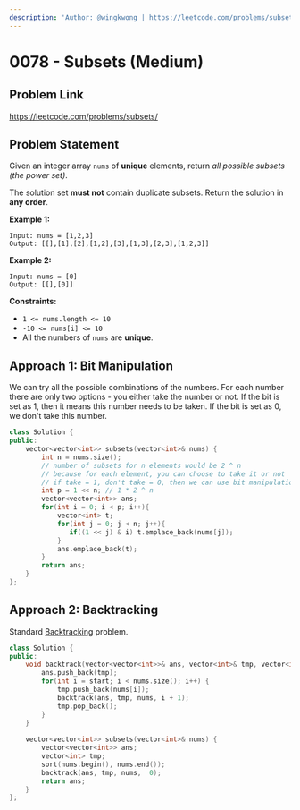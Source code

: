 ```yaml
---
description: 'Author: @wingkwong | https://leetcode.com/problems/subsets/'
---
```


# 0078 - Subsets (Medium)

## Problem Link

https://leetcode.com/problems/subsets/

## Problem Statement

Given an integer array `nums` of **unique** elements, return _all possible subsets (the power set)_.

The solution set **must not** contain duplicate subsets. Return the solution in **any order**.

**Example 1:**

```
Input: nums = [1,2,3]
Output: [[],[1],[2],[1,2],[3],[1,3],[2,3],[1,2,3]]
```

**Example 2:**

```
Input: nums = [0]
Output: [[],[0]] 
```

**Constraints:**

* `1 <= nums.length <= 10`
* `-10 <= nums[i] <= 10`
* All the numbers of `nums` are **unique**.

## Approach 1: Bit  Manipulation

We can try all the possible combinations of the numbers. For each number there are only two options - you either take the number or not. If the bit is set as 1, then it means this number needs to be taken. If the bit is set as 0, we don't take this number.

<SolutionAuthor name="@wingkwong"/>

```cpp
class Solution {
public:
    vector<vector<int>> subsets(vector<int>& nums) {
        int n = nums.size();
        // number of subsets for n elements would be 2 ^ n
        // because for each element, you can choose to take it or not
        // if take = 1, don't take = 0, then we can use bit manipulation 
        int p = 1 << n; // 1 * 2 ^ n
        vector<vector<int>> ans;
        for(int i = 0; i < p; i++){
            vector<int> t; 
            for(int j = 0; j < n; j++){
               if((1 << j) & i) t.emplace_back(nums[j]); 
            }
            ans.emplace_back(t);
        }
        return ans;
    }
};
```

## Approach 2: Backtracking

Standard [Backtracking](../../tutorials/basic-topics/backtracking) problem.

<SolutionAuthor name="@wingkwong"/>

```cpp
class Solution {
public:
    void backtrack(vector<vector<int>>& ans, vector<int>& tmp, vector<int>& nums, int start) {
        ans.push_back(tmp);    
        for(int i = start; i < nums.size(); i++) {
            tmp.push_back(nums[i]);
            backtrack(ans, tmp, nums, i + 1);
            tmp.pop_back();
        }
    }
    
    vector<vector<int>> subsets(vector<int>& nums) {
        vector<vector<int>> ans;
        vector<int> tmp;
        sort(nums.begin(), nums.end());
        backtrack(ans, tmp, nums,  0);
        return ans;
    }
};
```
